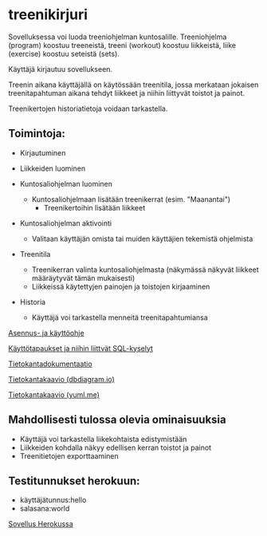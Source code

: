 # treenikirjuri
Sovelluksessa voi luoda treeniohjelman kuntosalille. Treeniohjelma (program) koostuu treeneistä, treeni (workout) koostuu liikkeistä, liike (exercise) koostuu seteistä (sets).

Käyttäjä kirjautuu sovellukseen. 


Treenin aikana käyttäjällä on käytössään treenitila, jossa merkataan jokaisen treenitapahtuman aikana tehdyt liikkeet ja niihin liittyvät toistot ja painot.

Treenikertojen historiatietoja voidaan tarkastella.

## Toimintoja:

* Kirjautuminen

- Liikkeiden luominen
- Kuntosaliohjelman luominen
	* Kuntosaliohjelmaan lisätään treenikerrat (esim. "Maanantai")
		* Treenikertoihin lisätään liikkeet

- Kuntosaliohjelman aktivointi
	* Valitaan käyttäjän omista tai muiden käyttäjien tekemistä ohjelmista

- Treenitila
	* Treenikerran valinta kuntosaliohjelmasta (näkymässä näkyvät liikkeet määräytyvät tämän mukaisesti)
	* Liikkeissä käytettyjen painojen ja toistojen kirjaaminen

- Historia
	* Käyttäjä voi tarkastella menneitä treenitapahtumiansa

[Asennus- ja käyttöohje](../master/documentation/documentation.md)

[Käyttötapaukset ja niihin liittvät SQL-kyselyt](../master/documentation/usecases.md)

[Tietokantadokumentaatio](../master/documentation/dbdoc.md)

[Tietokantakaavio (dbdiagram.io)](../master/documentation/dbdiagram.png)

[Tietokantakaavio (yuml.me)](../master/documentation/dbdiagram2.png)

## Mahdollisesti tulossa olevia ominaisuuksia
- Käyttäjä voi tarkastella liikekohtaista edistymistään
- Liikkeiden kohdalla näkyy edellisen kerran toistot ja painot
- Treenitietojen exporttaaminen

## Testitunnukset herokuun:
* käyttäjätunnus:hello
* salasana:world

[Sovellus Herokussa](https://treenikirjuri.herokuapp.com/)




